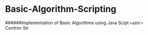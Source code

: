 # Basic-Algorithm-Scripting
######Implementation of Basic Algorithms using Java Scipt
`<addr>` Confrim Str
